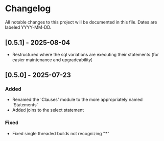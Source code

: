 # Changelog

All notable changes to this project will be documented in this file.
Dates are labeled YYYY-MM-DD.

<!-- ## [Unreleased] -->
## [0.5.1] - 2025-08-04
- Restructured where the sql variations are executing their statements (for easier maintenance and upgradeability)

## [0.5.0] - 2025-07-23
### Added
- Renamed the 'Clauses' module to the more appropriately named 'Statements'
- Added joins to the select statement

### Fixed
- Fixed single threaded builds not recognizing "*"